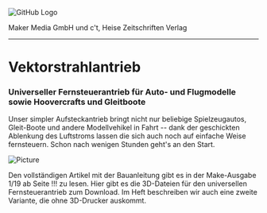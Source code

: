 ![GitHub Logo](http://www.heise.de/make/icons/make_logo.png)

Maker Media GmbH und c't, Heise Zeitschriften Verlag

***

# Vektorstrahlantrieb

### Universeller Fernsteuerantrieb für Auto- und Flugmodelle sowie Hoovercrafts und Gleitboote

Unser simpler Aufsteckantrieb bringt nicht nur beliebige Spielzeugautos, Gleit-Boote und andere Modellvehikel in Fahrt -- dank der geschickten Ablenkung des Luftstroms lassen die sich auch noch auf einfache Weise fernsteuern. Schon nach wenigen Stunden geht's an den Start.

![Picture](https://github.com/heise/Vektorstrahlantrieb/blob/master/FertigerGleiter.JPG)

Den vollständigen Artikel mit der Bauanleitung gibt es in der Make-Ausgabe 1/19 ab Seite !!! zu lesen.
Hier gibt es die 3D-Dateien für den universellen Fernsteuerantrieb zum Download. Im Heft beschreiben wir auch eine zweite Variante, die ohne 3D-Drucker auskommt.
